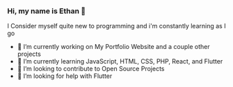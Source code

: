 ### Hi, my name is Ethan 👋

<!--
**itsethanl/itsethanl** is a ✨ _special_ ✨ repository because its `README.md` (this file) appears on your GitHub profile. -->

I Consider myself quite new to programming and i'm constantly learning as I go

- 🔭 I’m currently working on My Portfolio Website and a couple other projects
- 🌱 I’m currently learning JavaScript, HTML, CSS, PHP, React, and Flutter
- 👯 I’m looking to contribute to Open Source Projects
- 🤔 I’m looking for help with Flutter



